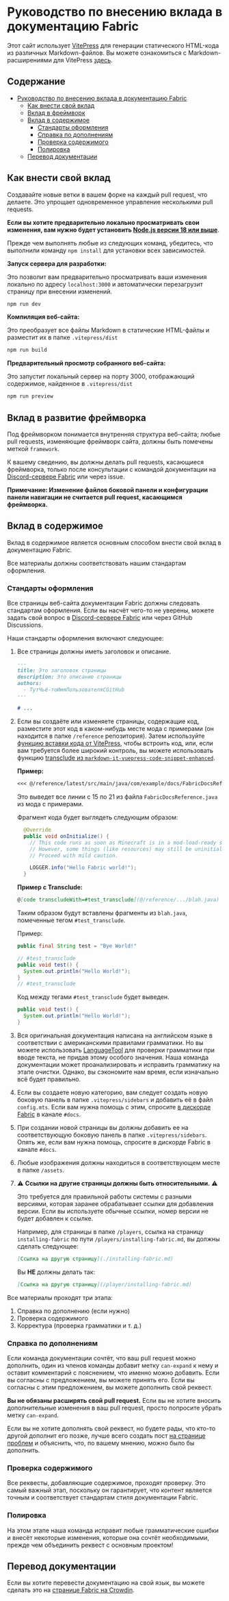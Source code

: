 # Руководство по внесению вклада в документацию Fabric

Этот сайт использует [VitePress](https://vitepress.dev/) для генерации статического HTML-кода из различных Markdown-файлов. Вы можете ознакомиться с Markdown-расширениями для VitePress [здесь](https://vitepress.dev/guide/markdown.html#features).

## Содержание

- [Руководство по внесению вклада в документацию Fabric](#fabric-documentation-contribution-guidelines)
  - [Как внести свой вклад](#how-to-contribute)
  - [Вклад в фреймворк](#contributing-framework)
  - [Вклад в содержимое](#contributing-content)
    - [Стандарты оформления](#style-guidelines)
    - [Справка по дополнениям](#guidance-for-expansion)
    - [Проверка содержимого](#content-verification)
    - [Полировка](#cleanup)
  - [Перевод документации](#translating-documentation)

## Как внести свой вклад

Создавайте новые ветки в вашем форке на каждый pull request, что делаете. Это упрощает одновременное управление несколькими pull requests.

**Если вы хотите предварительно локально просматривать свои изменения, вам нужно будет установить [Node.js версии 18 или выше](https://nodejs.org/en/)**.

Прежде чем выполнять любые из следующих команд, убедитесь, что выполнили команду `npm install` для установки всех зависимостей.

**Запуск сервера для разработки:**

Это позволит вам предварительно просматривать ваши изменения локально по адресу `localhost:3000` и автоматически перезагрузит страницу при внесении изменений.

```bash
npm run dev
```

**Компиляция веб-сайта:**

Это преобразует все файлы Markdown в статические HTML-файлы и разместит их в папке `.vitepress/dist`

```bash
npm run build
```

**Предварительный просмотр собранного веб-сайта:**

Это запустит локальный сервер на порту 3000, отображающий содержимое, найденное в `.vitepress/dist`

```bash
npm run preview
```

## Вклад в развитие фреймворка

Под фреймворком понимается внутренняя структура веб-сайта; любые pull requests, изменяющие фреймворк сайта, должны быть помечены меткой `framework`.

К вашему сведению, вы должны делать pull requests, касающиеся фреймворка, только после консультации с командой документации на [Discord-сервере Fabric](https://discord.gg/v6v4pMv) или через issue.

**Примечание: Изменение файлов боковой панели и конфигурации панели навигации не считается pull request, касающимся фреймворка.**

## Вклад в содержимое

Вклад в содержимое является основным способом внести свой вклад в документацию Fabric.

Все материалы должны соответствовать нашим стандартам оформления.

### Стандарты оформления

Все страницы веб-сайта документации Fabric должны следовать стандартам оформления. Если вы насчёт чего-то не уверены, можете задать свой вопрос в [Discord-сервере Fabric](https://discord.gg/v6v4pMv) или через GitHub Discussions.

Наши стандарты оформления включают следующее:

1. Все страницы должны иметь заголовок и описание.

   ```md
   ---
   title: Это заголовок страницы
   description: Это описание страницы
   authors:
     - ТутЧьё-тоИмяПользователяСGitHub
   ---

   # ...
   ```

2. Если вы создаёте или изменяете страницы, содержащие код, разместите этот код в каком-нибудь месте мода с примерами (он находится в папке `/reference` репозитория). Затем используйте [функцию вставки кода от VitePress](https://vitepress.dev/guide/markdown#import-code-snippets), чтобы встроить код, или, если вам требуется более широкий контроль, вы можете использовать функцию [transclude из `markdown-it-vuepress-code-snippet-enhanced`](https://github.com/fabioaanthony/markdown-it-vuepress-code-snippet-enhanced).

   **Пример:**

   ```md
   <<< @/reference/latest/src/main/java/com/example/docs/FabricDocsReference.java{15-21 java}
   ```

   Это выведет все линии с 15 по 21 из файла `FabricDocsReference.java` из мода с примерами.

   Фрагмент кода будет выглядеть следующим образом:

   ```java
     @Override
     public void onInitialize() {
       // This code runs as soon as Minecraft is in a mod-load-ready state.
       // However, some things (like resources) may still be uninitialized.
       // Proceed with mild caution.

       LOGGER.info("Hello Fabric world!");
     }
   ```

   **Пример с Transclude:**

   ```md
   @[code transcludeWith=#test_transclude](@/reference/.../blah.java)
   ```

   Таким образом будут вставлены фрагменты из `blah.java`, помеченные тегом `#test_transclude`.

   Пример:

   ```java
   public final String test = "Bye World!"

   // #test_transclude
   public void test() {
     System.out.println("Hello World!");
   }
   // #test_transclude
   ```

   Код между тегами `#test_transclude` будет выведен.

   ```java
   public void test() {
     System.out.println("Hello World!");
   }
   ```

3. Вся оригинальная документация написана на английском языке в соответствии с американскими правилами грамматики. Но вы можете использовать [LanguageTool](https://languagetool.org/) для проверки грамматики при вводе текста, не придав этому особого значения. Наша команда документации может проанализировать и исправить грамматику на этапе очистки. Однако, вы сэкономите нам время, если изначально всё будет правильно.

4. Если вы создаете новую категорию, вам следует создать новую боковую панель в папке `.vitepress/sidebars` и добавить её в файл `config.mts`. Если вам нужна помощь с этим, спросите [в дискорде Fabric](https://discord.gg/v6v4pMv) в канале `#docs`.

5. При создании новой страницы вы должны добавить ее на соответствующую боковую панель в папке `.vitepress/sidebars`. Опять же, если вам нужна помощь, спросите в дискорде Fabric в канале `#docs`.

6. Любые изображения должны находиться в соответствующем месте в папке `/assets`.

7. ⚠️ **Ссылки на другие страницы должны быть относительными.** ⚠️

   Это требуется для правильной работы системы с разными версиями, которая заранее обрабатывает ссылки для добавления версии. Если вы используете обычные ссылки, номер версии не будет добавлен к ссылке.

   Например, для страницы в папке `/players`, ссылка на страницу `installing-fabric` по пути `/players/installing-fabric.md`, вы должны сделать следующее:

   ```md
   [Ссылка на другую страницу](./installing-fabric.md)
   ```

   Вы **НЕ** должны делать так:

   ```md
   [Ссылка на другую страницу](/player/installing-fabric.md)
   ```

Все материалы проходят три этапа:

1. Справка по дополнению (если нужно)
2. Проверка содержимого
3. Корректура (проверка грамматики и т. д.)

### Справка по дополнениям

Если команда документации сочтёт, что ваш pull request можно дополнить, один из членов команды добавит метку `can-expand` к нему и оставит комментарий с пояснением, что именно можно добавить. Если вы согласны с предложением, вы можете принять его. Если вы согласны с этим предложением, вы можете дополнить свой реквест.

**Вы не обязаны расширять свой pull request.** Если вы не хотите вносить дополнительные изменения в ваш pull request, просто попросите убрать метку `can-expand`.

Если вы не хотите дополнять свой реквест, но будете рады, что кто-то другой дополнит его позже, лучше всего создать пост [на странице проблем](https://github.com/FabricMC/fabric-docs/issues) и объяснить, что, по вашему мнению, можно было бы дополнить.

### Проверка содержимого

Все реквесты, добавляющие содержимое, проходят проверку. Это самый важный этап, поскольку он гарантирует, что контент является точным и соответствует стандартам стиля документации Fabric.

### Полировка

На этом этапе наша команда исправит любые грамматические ошибки и внесёт некоторые изменения, которые она сочтёт необходимыми, прежде чем объединить реквест с основным проектом!

## Перевод документации

Если вы хотите перевести документацию на свой язык, вы можете сделать это на [странице Fabric на Crowdin](https://crowdin.com/project/fabricmc).
